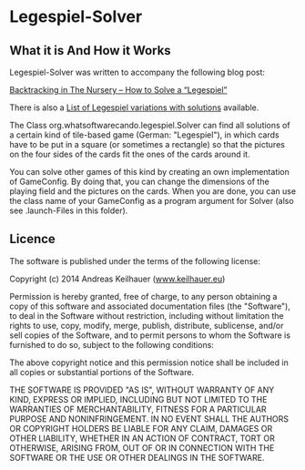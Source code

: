 # Legespiel-Solver

## What it is And How it Works
Legespiel-Solver was written to accompany the following blog post:

[Backtracking in The Nursery – How to Solve a “Legespiel”](https://whatsoftwarecando.org/backtracking-nursery-solve-legespiel/)

There is also a [List of Legespiel variations with solutions](https://whatsoftwarecando.org/list-of-legespiel-variations-with-solutions/) available.

The Class org.whatsoftwarecando.legespiel.Solver can find all solutions
of a certain kind of tile-based game (German: "Legespiel"), in which cards have
to be put in a square (or sometimes a rectangle) so that the pictures on the
four sides of the cards fit the ones of the cards around it.

You can solve other games of this kind by creating an own implementation of
GameConfig. By doing that, you can change the dimensions of the playing field
and the pictures on the cards. When you are done, you can use the class name
of your GameConfig as a program argument for Solver (also see .launch-Files in
this folder).

## Licence
The software is published under the terms of the following license:

Copyright (c) 2014 Andreas Keilhauer (www.keilhauer.eu)

Permission is hereby granted, free of charge, to any person obtaining a copy
of this software and associated documentation files (the "Software"), to deal
in the Software without restriction, including without limitation the rights
to use, copy, modify, merge, publish, distribute, sublicense, and/or sell
copies of the Software, and to permit persons to whom the Software is
furnished to do so, subject to the following conditions:

The above copyright notice and this permission notice shall be included in
all copies or substantial portions of the Software.

THE SOFTWARE IS PROVIDED "AS IS", WITHOUT WARRANTY OF ANY KIND, EXPRESS OR
IMPLIED, INCLUDING BUT NOT LIMITED TO THE WARRANTIES OF MERCHANTABILITY,
FITNESS FOR A PARTICULAR PURPOSE AND NONINFRINGEMENT. IN NO EVENT SHALL THE
AUTHORS OR COPYRIGHT HOLDERS BE LIABLE FOR ANY CLAIM, DAMAGES OR OTHER
LIABILITY, WHETHER IN AN ACTION OF CONTRACT, TORT OR OTHERWISE, ARISING FROM,
OUT OF OR IN CONNECTION WITH THE SOFTWARE OR THE USE OR OTHER DEALINGS IN
THE SOFTWARE.
